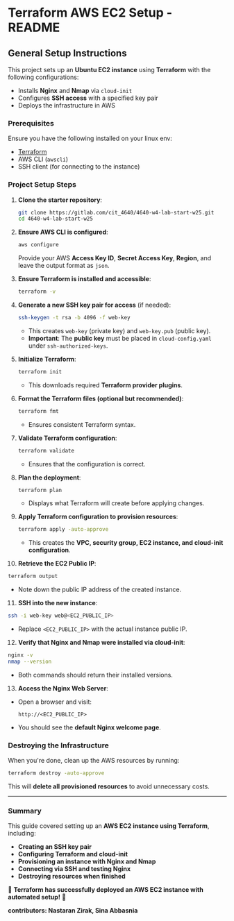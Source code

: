 # **Terraform AWS EC2 Setup - README**

## **General Setup Instructions**

This project sets up an **Ubuntu EC2 instance** using **Terraform** with the following configurations:
- Installs **Nginx** and **Nmap** via `cloud-init`
- Configures **SSH access** with a specified key pair
- Deploys the infrastructure in AWS

### **Prerequisites**
Ensure you have the following installed on your linux env:
- [Terraform](https://developer.hashicorp.com/terraform/downloads)
- AWS CLI (`awscli`)
- SSH client (for connecting to the instance)

### **Project Setup Steps**
1. **Clone the starter repository**:
   ```bash
   git clone https://gitlab.com/cit_4640/4640-w4-lab-start-w25.git
   cd 4640-w4-lab-start-w25
   ```
2. **Ensure AWS CLI is configured**:
   ```bash
   aws configure
   ```
   Provide your AWS **Access Key ID**, **Secret Access Key**, **Region**, and leave the output format as `json`.

3. **Ensure Terraform is installed and accessible**:
   ```bash
   terraform -v
   ```

4. **Generate a new SSH key pair for access** (if needed):
   ```bash
   ssh-keygen -t rsa -b 4096 -f web-key
   ```
   - This creates `web-key` (private key) and `web-key.pub` (public key).
   - **Important**: The **public key** must be placed in `cloud-config.yaml` under `ssh-authorized-keys`.

5. **Initialize Terraform**:
   ```bash
   terraform init
   ```
   - This downloads required **Terraform provider plugins**.

6. **Format the Terraform files (optional but recommended)**:
   ```bash
   terraform fmt
   ```
   - Ensures consistent Terraform syntax.

7. **Validate Terraform configuration**:
   ```bash
   terraform validate
   ```
   - Ensures that the configuration is correct.

8. **Plan the deployment**:
   ```bash
   terraform plan
   ```
   - Displays what Terraform will create before applying changes.

9. **Apply Terraform configuration to provision resources**:
   ```bash
   terraform apply -auto-approve
   ```
   - This creates the **VPC, security group, EC2 instance, and cloud-init configuration**.

10. **Retrieve the EC2 Public IP**:
   ```bash
   terraform output
   ```
   - Note down the public IP address of the created instance.

11. **SSH into the new instance**:
   ```bash
   ssh -i web-key web@<EC2_PUBLIC_IP>
   ```
   - Replace `<EC2_PUBLIC_IP>` with the actual instance public IP.

12. **Verify that Nginx and Nmap were installed via cloud-init**:
   ```bash
   nginx -v
   nmap --version
   ```
   - Both commands should return their installed versions.

13. **Access the Nginx Web Server**:
   - Open a browser and visit:
     ```
     http://<EC2_PUBLIC_IP>
     ```
   - You should see the **default Nginx welcome page**.

### **Destroying the Infrastructure**
When you're done, clean up the AWS resources by running:
```bash
terraform destroy -auto-approve
```
This will **delete all provisioned resources** to avoid unnecessary costs.

---
### **Summary**
This guide covered setting up an **AWS EC2 instance using Terraform**, including:
- **Creating an SSH key pair**
- **Configuring Terraform and cloud-init**
- **Provisioning an instance with Nginx and Nmap**
- **Connecting via SSH and testing Nginx**
- **Destroying resources when finished**

🚀 **Terraform has successfully deployed an AWS EC2 instance with automated setup!** 🎉

**contributors: Nastaran Zirak, Sina Abbasnia**
